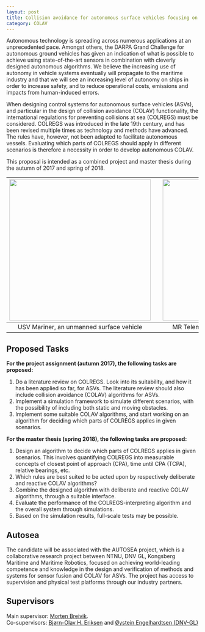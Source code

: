 ```yaml
---
layout: post
title: Collision avoidance for autonomous surface vehicles focusing on COLREGS
category: COLAV
---
```

Autonomous technology is spreading across numerous applications at an unprecedented pace. Amongst others, the DARPA Grand Challenge for autonomous ground vehicles has given an indication of what is possible to achieve using state-of-the-art sensors in combination with cleverly designed autonomous algorithms. We believe the increasing use of autonomy in vehicle systems eventually will propagate to the maritime industry and that we will see an increasing level of autonomy on ships in order to increase safety, and to reduce operational costs, emissions and impacts from human-induced errors.

When designing control systems for autonomous surface vehicles (ASVs), and particular in the design of collision avoidance (COLAV) functionality, the international regulations for preventing collisions at sea (COLREGS) must be considered. COLREGS was introduced in the late 19th century, and has been revised multiple times as technology and methods have advanced. The rules have, however, not been adapted to facilitate autonomous vessels. Evaluating which parts of COLREGS should apply in different scenarios is therefore a necessity in order to develop autonomous COLAV.

This proposal is intended as a combined project and master thesis during the autumn of 2017 and spring of 2018.

| <img src="{{site.url}}/assets/mariner.jpg" width="370"> | | <img src="{{site.url}}/assets/telemetron4a.jpg" width="370"> |
|:---:| :---: |:---:|
| USV Mariner, an unmanned surface vehicle | | MR Telemetron, a dual-use surface vessel |

## Proposed Tasks
**For the project assignment (autumn 2017), the following tasks are proposed:**

1. Do a literature review on COLREGS. Look into its suitability, and how it has been applied so far, for ASVs. The literature review should also include collision avoidance (COLAV) algorithms for ASVs.
2. Implement a simulation framework to simulate different scenarios, with the possibility of including both static and moving obstacles.
3. Implement some suitable COLAV algorithms, and start working on an algorithm for deciding which parts of COLREGS applies in given scenarios.

**For the master thesis (spring 2018), the following tasks are proposed:**

1. Design an algorithm to decide which parts of COLREGS applies in given scenarios. This involves quantifying COLREGS into measurable concepts of closest point of approach (CPA), time until CPA (TCPA), relative bearings, etc.
2. Which rules are best suited to be acted upon by respectively deliberate and reactive COLAV algorithms?
3. Combine the designed algorithm with deliberate and reactive COLAV algorithms, through a suitable interface. 
4. Evaluate the performance of the COLREGS-interpreting algorithm and the overall system through simulations.
5. Based on the simulation results, full-scale tests may be possible.

## Autosea
The candidate will be associated with the AUTOSEA project, which is a collaborative research project between NTNU, DNV GL, Kongsberg Maritime and Maritime Robotics, focused on achieving world-leading competence and knowledge in the design and verification of methods and systems for sensor fusion and COLAV for ASVs. The project has access to supervision and physical test platforms through our industry partners.

## Supervisors 
Main supervisor: [Morten Breivik](http://www.ntnu.no/ansatte/morten.breivik). <br />
Co-supervisors: [Bjørn-Olav H. Eriksen](http://www.ntnu.no/ansatte/boerikse) and [Øystein Engelhardtsen (DNV-GL)](mailto:Oystein.Engelhardtsen@dnvgl.com)
